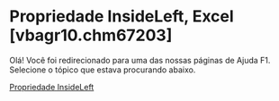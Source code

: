 
# Propriedade InsideLeft, Excel [vbagr10.chm67203]

Olá! Você foi redirecionado para uma das nossas páginas de Ajuda F1. Selecione o tópico que estava procurando abaixo.

[Propriedade InsideLeft](http://msdn.microsoft.com/library/04c9291b-efbf-4deb-d6b4-373473531ba6%28Office.15%29.aspx)

